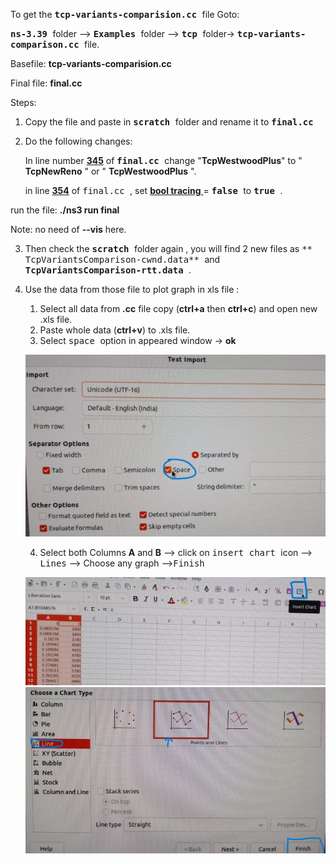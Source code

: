 To get the <kbd> **tcp-variants-comparision.cc** </kbd> file Goto:

<kbd>**ns-3.39** </kbd> folder --> <kbd> **Examples** </kbd> folder --> <kbd> **tcp** </kbd> folder-> <kbd> **tcp-variants-comparison.cc** </kbd> file.

Basefile: **tcp-variants-comparision.cc**

Final file: **final.cc**

Steps:

1. Copy the file and paste in <kbd> **scratch** </kbd> folder and rename it to <kbd> **final.cc** </kbd>

2. Do the following changes:

   In line number <ins>**345**</ins> of <kbd> **final.cc** </kbd> change "**TcpWestwoodPlus**" to " **TcpNewReno** " or " **TcpWestwoodPlus** ".

   in line <ins>**354**</ins> of <kbd> final.cc </kbd> , set <ins> **bool tracing** </ins> = <kbd> **false** </kbd> to <kbd> **true** </kbd>.

run the file: **./ns3 run final**

Note: no need of **--vis** here.

3. Then check the <kbd> **scratch** </kbd>folder again , you will find 2 new files as <kbd>** TcpVariantsComparison-cwnd.data** </kbd> and <kbd> **TcpVariantsComparison-rtt.data** </kbd>.

4. Use the data from those file to plot graph in xls file :

   1. Select all data from **.cc** file copy (**ctrl+a** then **ctrl+c**) and open new .xls file.
   2. Paste whole data (**ctrl+v**) to .xls file.
   3. Select <kbd> space </kbd>option in appeared window -> **ok**

   ![](img/space.jpg)

   4. Select both Columns **A** and **B** --> click on <kbd> insert chart </kbd> icon --> <kbd>Lines</kbd> --> Choose any graph --><kbd>Finish</kbd>

   ![](img/select.jpg)
   ![](img/graph.jpg)
